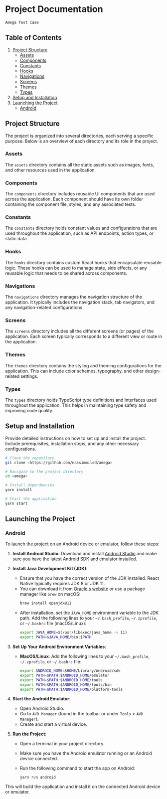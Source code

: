 # Project Documentation

`Amega Test Case`

## Table of Contents

1. [Project Structure](#project-structure)
   - [Assets](#assets)
   - [Components](#components)
   - [Constants](#constants)
   - [Hooks](#hooks)
   - [Navigations](#navigations)
   - [Screens](#screens)
   - [Themes](#themes)
   - [Types](#types)
2. [Setup and Installation](#setup-and-installation)
3. [Launching the Project](#launching-the-project)
   - [Android](#android)

## Project Structure

The project is organized into several directories, each serving a specific purpose. Below is an overview of each directory and its role in the project.

### Assets

The `assets` directory contains all the static assets such as images, fonts, and other resources used in the application.

### Components

The `components` directory includes reusable UI components that are used across the application. Each component should have its own folder containing the component file, styles, and any associated tests.

### Constants

The `constants` directory holds constant values and configurations that are used throughout the application, such as API endpoints, action types, or static data.

### Hooks

The `hooks` directory contains custom React hooks that encapsulate reusable logic. These hooks can be used to manage state, side effects, or any reusable logic that needs to be shared across components.

### Navigations

The `navigations` directory manages the navigation structure of the application. It typically includes the navigation stack, tab navigators, and any navigation-related configurations.

### Screens

The `screens` directory includes all the different screens (or pages) of the application. Each screen typically corresponds to a different view or route in the application.

### Themes

The `themes` directory contains the styling and theming configurations for the application. This can include color schemes, typography, and other design-related settings.

### Types

The `types` directory holds TypeScript type definitions and interfaces used throughout the application. This helps in maintaining type safety and improving code quality.

## Setup and Installation

Provide detailed instructions on how to set up and install the project. Include prerequisites, installation steps, and any other necessary configurations.

```sh
# Clone the repository
git clone <https://github.com/nassimmiled/amega>

# Navigate to the project directory
cd <amega>

# Install dependencies
yarn install

# Start the application
yarn start
```

## Launching the Project

### Android

To launch the project on an Android device or emulator, follow these steps:

1. **Install Android Studio**: Download and install [Android Studio](https://developer.android.com/studio) and make sure you have the latest Android SDK and emulator installed.

2. **Install Java Development Kit (JDK)**:

   - Ensure that you have the correct version of the JDK installed. React Native typically requires JDK 8 or JDK 11.
   - You can download it from [Oracle's website](https://www.oracle.com/java/technologies/javase-jdk11-downloads.html) or use a package manager like `brew` on macOS:
     ```sh
     brew install openjdk@11
     ```
   - After installation, set the `JAVA_HOME` environment variable to the JDK path. Add the following lines to your `~/.bash_profile`, `~/.zprofile`, or `~/.bashrc` file (macOS/Linux):
     ```sh
     export JAVA_HOME=$(/usr/libexec/java_home -v 11)
     export PATH=$JAVA_HOME/bin:$PATH
     ```

3. **Set Up Your Android Environment Variables**:

   - **MacOS/Linux**: Add the following lines to your `~/.bash_profile`, `~/.zprofile`, or `~/.bashrc` file:
     ```sh
     export ANDROID_HOME=$HOME/Library/Android/sdk
     export PATH=$PATH:$ANDROID_HOME/emulator
     export PATH=$PATH:$ANDROID_HOME/tools
     export PATH=$PATH:$ANDROID_HOME/tools/bin
     export PATH=$PATH:$ANDROID_HOME/platform-tools
     ```

4. **Start the Android Emulator**:

   - Open Android Studio.
   - Go to `AVD Manager` (found in the toolbar or under `Tools` > `AVD Manager`).
   - Create and start a virtual device.

5. **Run the Project**:

   - Open a terminal in your project directory.
   - Make sure you have the Android emulator running or an Android device connected.
   - Run the following command to start the app on Android:

     ```
     yarn run android

     ```

This will build the application and install it on the connected Android device or emulator.
